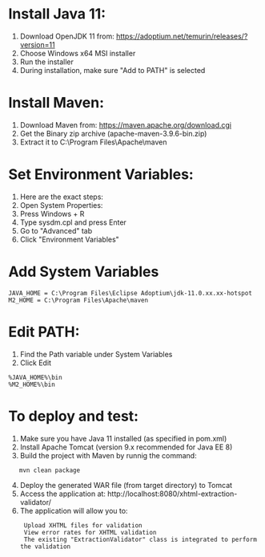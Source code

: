 # Install Java 11:
  1. Download OpenJDK 11 from: https://adoptium.net/temurin/releases/?version=11
  2. Choose Windows x64 MSI installer
  3. Run the installer
  4. During installation, make sure "Add to PATH" is selected
# Install Maven:
  1. Download Maven from: https://maven.apache.org/download.cgi
  2. Get the Binary zip archive (apache-maven-3.9.6-bin.zip)
  3. Extract it to C:\Program Files\Apache\maven
# Set Environment Variables:
  1. Here are the exact steps:
  2. Open System Properties:
  3. Press Windows + R
  4. Type sysdm.cpl and press Enter
  5. Go to "Advanced" tab
  6. Click "Environment Variables"
# Add System Variables
   ```
   JAVA_HOME = C:\Program Files\Eclipse Adoptium\jdk-11.0.xx.xx-hotspot
   M2_HOME = C:\Program Files\Apache\maven
```
# Edit PATH:
  1. Find the Path variable under System Variables
  2. Click Edit
       
    %JAVA_HOME%\bin
    %M2_HOME%\bin
# To deploy and test:
  1. Make sure you have Java 11 installed (as specified in pom.xml)
  2. Install Apache Tomcat (version 9.x recommended for Java EE 8)
  3. Build the project with Maven by runnig the command:
   ```
      mvn clean package
```

4. Deploy the generated WAR file (from target directory) to Tomcat
5. Access the application at: http://localhost:8080/xhtml-extraction-validator/
6. The application will allow you to:
   ```
    Upload XHTML files for validation
    View error rates for XHTML validation
    The existing "ExtractionValidator" class is integrated to perform the validation
   ```
